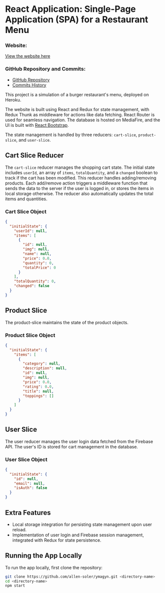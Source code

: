 # React Application: Single-Page Application (SPA) for a Restaurant Menu

### Website:

[View the website here](https://ymagyn-allen-jorge-6450131ffc16.herokuapp.com/)

### GitHub Repository and Commits:

- [GitHub Repository](https://github.com/allen-soler/ymagyn)
- [Commits History](https://github.com/allen-soler/ymagyn/commits/main?after=a72b4f343d6d94f8df205bd4d0660f2a56d339c0+34&branch=main&qualified_name=refs%2Fheads%2Fmain)

This project is a simulation of a burger restaurant's menu, deployed on Heroku.

The website is built using React and Redux for state management, with Redux Thunk as middleware for actions like data fetching. React Router is used for seamless navigation. The database is hosted on MediaFire, and the UI is built with [React Bootstrap](https://react-bootstrap.github.io/).

The state management is handled by three reducers: `cart-slice`, `product-slice`, and `user-slice`.

## Cart Slice Reducer
The `cart-slice` reducer manages the shopping cart state. The initial state includes `userId`, an array of `items`, `totalQuantity`, and a `changed` boolean to track if the cart has been modified. This reducer handles adding/removing products. Each add/remove action triggers a middleware function that sends the data to the server if the user is logged in, or stores the items in local storage otherwise. The reducer also automatically updates the total items and quantities.

### Cart Slice Object
```json
{
  "initialState": {
    "userId": null,
    "items": [
      {
        "id": null,
        "img": null,
        "name": null,
        "price": 0.0,
        "quantity": 0,
        "totalPrice": 0
      }
    ],
    "totalQuantity": 0,
    "changed": false
  }
}
```

## Product Slice
The product-slice maintains the state of the product objects.

### Product Slice Object
```json
{
  "initialState": {
    "items": [
      {
        "category": null,
        "description": null,
        "id": null,
        "img": null,
        "price": 0.0,
        "rating": 0.0,
        "title": null,
        "toppings": []
      }
    ]
  }
}
```

## User Slice
The user reducer manages the user login data fetched from the Firebase API. The user's ID is stored for cart management in the database.

### User Slice Object
```json
{
  "initialState": {
    "id": null,
    "email": null,
    "isAuth": false
  }
}
```

## Extra Features 
- Local storage integration for persisting state management upon user reload.
- Implementation of user login and Firebase session management, integrated with Redux for state persistence.

## Running the App Locally
To run the app locally, first clone the repository:
```bash
git clone https://github.com/allen-soler/ymagyn.git <directory-name>
cd <directory-name>
npm start
```